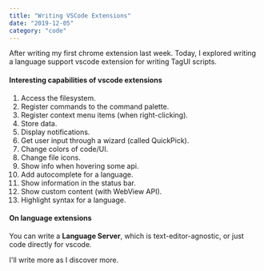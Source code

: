 ```yaml
---
title: "Writing VSCode Extensions"
date: "2019-12-05"
category: "code"
---
```


After writing my first chrome extension last week. Today, I explored writing a language support vscode extension for writing TagUI scripts.

#### Interesting capabilities of vscode extensions

1. Access the filesystem.
2. Register commands to the command palette.
3. Register context menu items (when right-clicking).
4. Store data.
5. Display notifications.
6. Get user input through a wizard (called QuickPick).
7. Change colors of code/UI.
8. Change file icons.
9. Show info when hovering some api.
10. Add autocomplete for a language.
11. Show information in the status bar.
12. Show custom content (with WebView API).
13. Highlight syntax for a language.

#### On language extensions

You can write a **Language Server**, which is text-editor-agnostic, or just code directly for vscode.

I'll write more as I discover more.